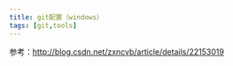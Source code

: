 ```yaml
---
title: git配置（windows）
tags: [git,tools]
---
```


参考：http://blog.csdn.net/zxncvb/article/details/22153019